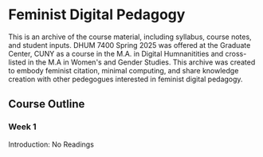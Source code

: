# Feminist Digital Pedagogy
This is an archive of the course material, including syllabus, course notes, and student inputs. DHUM 7400 Spring 2025 was offered at the Graduate Center, CUNY as a course in the M.A. in Digital Humnanitities and cross-listed in the M.A in Women's and Gender Studies. This archive was created to embody feminist citation, minimal computing, and share knowledge creation with other pedegogues interested in feminist digital pedagogy. 
## Course Outline
### Week 1
Introduction: No Readings

